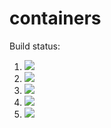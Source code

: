 # containers

Build status:

1. [![](https://github.com/epaisano/containers/workflows/tests-fibonacci/badge.svg)](https://github.com/epaisano/containers/actions?query=workflow%3Atests-fibonacci)
1. [![](https://github.com/epaisano/containers/workflows/tests-range/badge.svg)](https://github.com/epaisano/containers/actions?query=workflow%3Atests-range)
1. [![](https://github.com/epaisano/containers/workflows/tests-BST/badge.svg)](https://github.com/epaisano/containers/actions?query=workflow%3Atests-BST)
1. [![](https://github.com/epaisano/containers/workflows/tests-BinaryTree/badge.svg)](https://github.com/epaisano/containers/actions?query=workflow%3Atests-BinaryTree)
1. [![](https://github.com/epaisano/containers/workflows/tests-AVLTree/badge.svg)](https://github.com/epaisano/containers/actions?query=workflow%3Atests-AVLTree)

